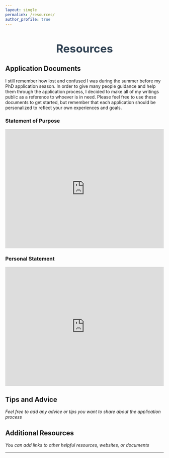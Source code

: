 ```yaml
---
layout: single
permalink: /resources/
author_profile: true
---
```


<div style="text-align: center; margin-bottom: 30px;">
  <h1 style="color: #2c3e50; font-size: 2.5em;">Resources</h1>
</div>

## Application Documents

I still remember how lost and confused I was during the summer before my PhD application season. In order to give many people guidance and help them through the application process, I decided to make all of my writings public as a reference to whoever is in need. Please feel free to use these documents to get started, but remember that each application should be personalized to reflect your own experiences and goals. 

### Statement of Purpose
<div style="position: relative; width: 100%; height: 0; padding-bottom: 75%;">
  <iframe src="https://docs.google.com/document/d/1qEUsuVk-SDJ-MNuQIMvue-GRed0Lpp--y4NKLhLYCb4/preview" 
          style="position: absolute; top: 0; left: 0; width: 100%; height: 100%;" 
          frameborder="0" 
          allowfullscreen>
  </iframe>
</div>

### Personal Statement
<div style="position: relative; width: 100%; height: 0; padding-bottom: 75%;">
  <iframe src="https://docs.google.com/document/d/13wG9AAamYbZLhOpemyWBkm5WF1TjdbA54uM9rUaHZ2A/preview" 
          style="position: absolute; top: 0; left: 0; width: 100%; height: 100%;" 
          frameborder="0" 
          allowfullscreen>
  </iframe>
</div>

## Tips and Advice

*Feel free to add any advice or tips you want to share about the application process*

## Additional Resources

*You can add links to other helpful resources, websites, or documents*

---